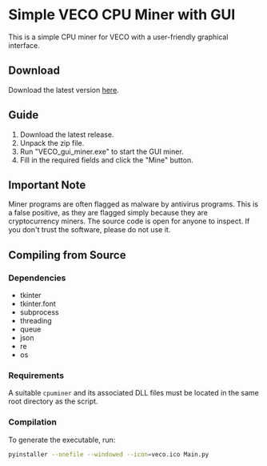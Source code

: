 # Simple VECO CPU Miner with GUI

This is a simple CPU miner for VECO with a user-friendly graphical interface.

## Download

Download the latest version [here](https://github.com/vecocoin/GPU-miner/releases/).

## Guide

1. Download the latest release.
2. Unpack the zip file.
3. Run "VECO_gui_miner.exe" to start the GUI miner.
4. Fill in the required fields and click the "Mine" button.

## Important Note

Miner programs are often flagged as malware by antivirus programs. This is a false positive, as they are flagged simply because they are cryptocurrency miners. The source code is open for anyone to inspect. If you don't trust the software, please do not use it.

## Compiling from Source

### Dependencies

- tkinter
- tkinter.font
- subprocess
- threading
- queue
- json
- re
- os

### Requirements

A suitable `cpuminer` and its associated DLL files must be located in the same root directory as the script.

### Compilation

To generate the executable, run:

```bash
pyinstaller --onefile --windowed --icon=veco.ico Main.py
